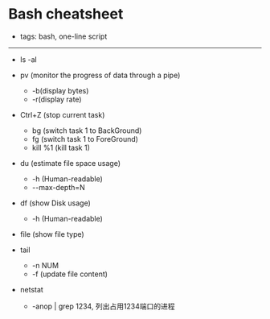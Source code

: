 # Bash cheatsheet

- tags: bash, one-line script

* * *

- ls -al
- pv (monitor the progress of data through a pipe)
  - -b(display bytes)
  - -r(display rate)
- Ctrl+Z (stop current task)
  - bg (switch task 1 to BackGround)
  - fg (switch task 1 to ForeGround)
  - kill %1 (kill task 1)
- du (estimate file space usage)
  - -h (Human-readable)
  - --max-depth=N
- df (show Disk usage)
  - -h (Human-readable)
- file (show file type)

- tail
  - -n NUM
  - -f (update file content)

- netstat
  - -anop | grep 1234, 列出占用1234端口的进程
